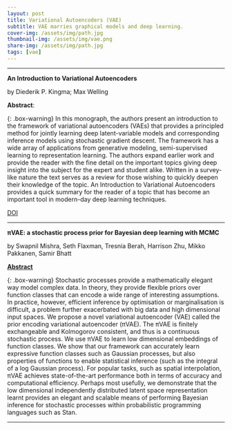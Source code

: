 ```yaml
---
layout: post
title: Variational Autoencoders (VAE)
subtitle: VAE marries graphical models and deep learning.
cover-img: /assets/img/path.jpg
thumbnail-img: /assets/img/vae.png
share-img: /assets/img/path.jpg
tags: [vae]
---
```


___

**An Introduction to Variational Autoencoders**

by Diederik P. Kingma; Max Welling

**Abstract**:


{: .box-warning}
In this monograph, the authors present an introduction to the framework of variational autoencoders (VAEs) that provides a principled method for jointly learning deep latent-variable models and corresponding inference models using stochastic gradient descent. The framework has a wide array of applications from generative modeling, semi-supervised learning to representation learning. The authors expand earlier work and provide the reader with the fine detail on the important topics giving deep insight into the subject for the expert and student alike. Written in a survey-like nature the text serves as a review for those wishing to quickly deepen their knowledge of the topic. An Introduction to Variational Autoencoders provides a quick summary for the reader of a topic that has become an important tool in modern-day deep learning techniques.


[DOI](http://ieeexplore.ieee.org/document/9051780)

___

**πVAE: a stochastic process prior for Bayesian deep learning with MCMC**

by Swapnil Mishra, Seth Flaxman, Tresnia Berah, Harrison Zhu, Mikko Pakkanen, Samir Bhatt

[**Abstract**](https://arxiv.org/abs/2002.06873v6)


{: .box-warning}
Stochastic processes provide a mathematically elegant way model complex data. In theory, they provide flexible priors over function classes that can encode a wide range of interesting assumptions. In practice, however, efficient inference by optimisation or marginalisation is difficult, a problem further exacerbated with big data and high dimensional input spaces. We propose a novel variational autoencoder (VAE) called the prior encoding variational autoencoder (πVAE). The πVAE is finitely exchangeable and Kolmogorov consistent, and thus is a continuous stochastic process. We use πVAE to learn low dimensional embeddings of function classes. We show that our framework can accurately learn expressive function classes such as Gaussian processes, but also properties of functions to enable statistical inference (such as the integral of a log Gaussian process). For popular tasks, such as spatial interpolation, πVAE achieves state-of-the-art performance both in terms of accuracy and computational efficiency. Perhaps most usefully, we demonstrate that the low dimensional independently distributed latent space representation learnt provides an elegant and scalable means of performing Bayesian inference for stochastic processes within probabilistic programming languages such as Stan.

___ 